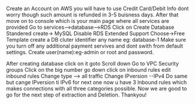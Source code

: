 Create an Account on AWS you will have to use Credit Card/Debit Info dont worry though such amount is refunded in 3-5 buisness days.
After that move on to console which is your main page where all services are provided 
Go to services-->database-->RDS
Click on Create Database
Standered create-> MySQL
Disable RDS Extended Support
Choose->Free Template 
create a DB cluter identifier any name eg: database-1
Make sure you turn off any additional payment servives and dont swith from default settings.
Create user(name):eg-admin or root and password.


After creating database click on it goto Scroll down Go to VPC Security groups
Click on the big number go down click on inbound rules edit inbound rules
Change type --> all traffic
Change IPversion --IPv4
Do same but cange IPversion ti IPv6 for next one now u have 3 Inbound rules which makes connections with all three categories possible.
Now we are good to go for the next step of extraction and Deletion.
Thankyou!
